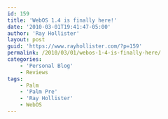 ```yaml
---
id: 159
title: 'WebOS 1.4 is finally here!'
date: '2010-03-01T19:41:47-05:00'
author: 'Ray Hollister'
layout: post
guid: 'https://www.rayhollister.com/?p=159'
permalink: /2010/03/01/webos-1-4-is-finally-here/
categories:
    - 'Personal Blog'
    - Reviews
tags:
    - Palm
    - 'Palm Pre'
    - 'Ray Hollister'
    - WebOS
---
```


<object classid="clsid:d27cdb6e-ae6d-11cf-96b8-444553540000" codebase="http://download.macromedia.com/pub/shockwave/cabs/flash/swflash.cab#version=6,0,40,0" height="344" width="425"><param name="allowFullScreen" value="true"></param><param name="allowscriptaccess" value="always"></param><param name="src" value="http://www.youtube.com/v/FMc-vqfeqc0&hl=en_US&fs=1&"></param><param name="allowfullscreen" value="true"></param></object>